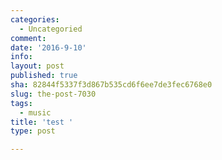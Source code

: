 ```yaml
---
categories:
  - Uncategoried
comment: 
date: '2016-9-10'
info: 
layout: post
published: true
sha: 82844f5337f3d867b535cd6f6ee7de3fec6768e0
slug: the-post-7030
tags:
  - music
title: 'test '
type: post

---
```

